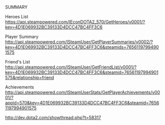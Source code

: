 
SUMMARY

Heroes List
https://api.steampowered.com/IEconDOTA2_570/GetHeroes/v0001/?key=4D1E069932BC39133D4DCC47BC4FF3C6

Player Summary
http://api.steampowered.com/ISteamUser/GetPlayerSummaries/v0002/?key=4D1E069932BC39133D4DCC47BC4FF3C6&steamids=76561197994901575

Friend's List
http://api.steampowered.com/ISteamUser/GetFriendList/v0001/?key=4D1E069932BC39133D4DCC47BC4FF3C6&steamid=76561197994901575&relationship=friend

Achievements
http://api.steampowered.com/ISteamUserStats/GetPlayerAchievements/v0001/?appid=570&key=4D1E069932BC39133D4DCC47BC4FF3C6&steamid=76561197994901575

http://dev.dota2.com/showthread.php?t=58317
